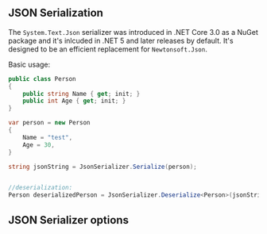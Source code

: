 ## JSON Serialization

The `System.Text.Json` serializer was introduced in .NET Core 3.0 as a NuGet package and it's inlcuded in .NET 5 and later releases by default. It's designed to be an efficient replacement for `Newtonsoft.Json`.

Basic usage:

```csharp
public class Person 
{
    public string Name { get; init; }
    public int Age { get; init; }
}

var person = new Person
{
    Name = "test",
    Age = 30,
}

string jsonString = JsonSerializer.Serialize(person);


//deserialization:
Person deserializedPerson = JsonSerializer.Deserialize<Person>(jsonString);
```

## JSON Serializer options
